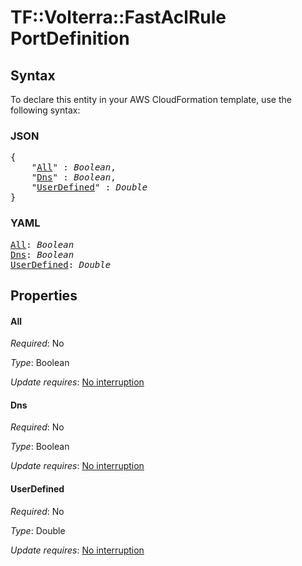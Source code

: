 # TF::Volterra::FastAclRule PortDefinition

## Syntax

To declare this entity in your AWS CloudFormation template, use the following syntax:

### JSON

<pre>
{
    "<a href="#all" title="All">All</a>" : <i>Boolean</i>,
    "<a href="#dns" title="Dns">Dns</a>" : <i>Boolean</i>,
    "<a href="#userdefined" title="UserDefined">UserDefined</a>" : <i>Double</i>
}
</pre>

### YAML

<pre>
<a href="#all" title="All">All</a>: <i>Boolean</i>
<a href="#dns" title="Dns">Dns</a>: <i>Boolean</i>
<a href="#userdefined" title="UserDefined">UserDefined</a>: <i>Double</i>
</pre>

## Properties

#### All

_Required_: No

_Type_: Boolean

_Update requires_: [No interruption](https://docs.aws.amazon.com/AWSCloudFormation/latest/UserGuide/using-cfn-updating-stacks-update-behaviors.html#update-no-interrupt)

#### Dns

_Required_: No

_Type_: Boolean

_Update requires_: [No interruption](https://docs.aws.amazon.com/AWSCloudFormation/latest/UserGuide/using-cfn-updating-stacks-update-behaviors.html#update-no-interrupt)

#### UserDefined

_Required_: No

_Type_: Double

_Update requires_: [No interruption](https://docs.aws.amazon.com/AWSCloudFormation/latest/UserGuide/using-cfn-updating-stacks-update-behaviors.html#update-no-interrupt)

